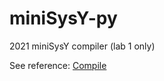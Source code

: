 # miniSysY-py

2021 miniSysY compiler (lab 1 only)

See reference: [Compile](https://github.com/zhtjtcz/Compile)
